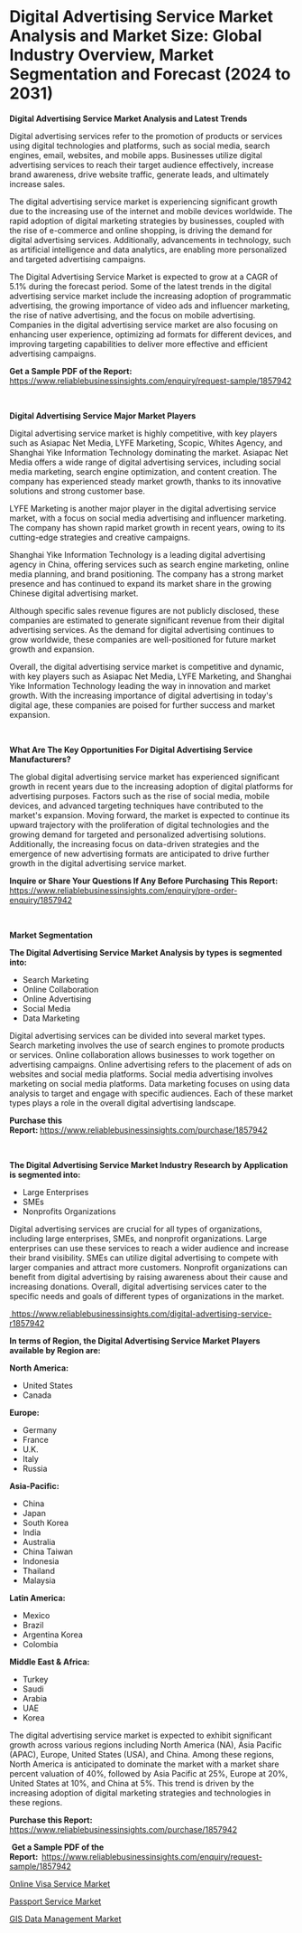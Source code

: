 <p><h1>Digital Advertising Service Market Analysis and Market Size: Global Industry Overview, Market Segmentation and Forecast (2024 to 2031)</h1></p><p><strong>Digital Advertising Service Market Analysis and Latest Trends</strong></p>
<p><p>Digital advertising services refer to the promotion of products or services using digital technologies and platforms, such as social media, search engines, email, websites, and mobile apps. Businesses utilize digital advertising services to reach their target audience effectively, increase brand awareness, drive website traffic, generate leads, and ultimately increase sales.</p><p>The digital advertising service market is experiencing significant growth due to the increasing use of the internet and mobile devices worldwide. The rapid adoption of digital marketing strategies by businesses, coupled with the rise of e-commerce and online shopping, is driving the demand for digital advertising services. Additionally, advancements in technology, such as artificial intelligence and data analytics, are enabling more personalized and targeted advertising campaigns.</p><p>The Digital Advertising Service Market is expected to grow at a CAGR of 5.1% during the forecast period. Some of the latest trends in the digital advertising service market include the increasing adoption of programmatic advertising, the growing importance of video ads and influencer marketing, the rise of native advertising, and the focus on mobile advertising. Companies in the digital advertising service market are also focusing on enhancing user experience, optimizing ad formats for different devices, and improving targeting capabilities to deliver more effective and efficient advertising campaigns.</p></p>
<p><strong>Get a Sample PDF of the Report:&nbsp;</strong> <a href="https://www.reliablebusinessinsights.com/enquiry/request-sample/1857942">https://www.reliablebusinessinsights.com/enquiry/request-sample/1857942</a></p>
<p>&nbsp;</p>
<p><strong>Digital Advertising Service Major Market Players</strong></p>
<p><p>Digital advertising service market is highly competitive, with key players such as Asiapac Net Media, LYFE Marketing, Scopic, Whites Agency, and Shanghai Yike Information Technology dominating the market. Asiapac Net Media offers a wide range of digital advertising services, including social media marketing, search engine optimization, and content creation. The company has experienced steady market growth, thanks to its innovative solutions and strong customer base.</p><p>LYFE Marketing is another major player in the digital advertising service market, with a focus on social media advertising and influencer marketing. The company has shown rapid market growth in recent years, owing to its cutting-edge strategies and creative campaigns.</p><p>Shanghai Yike Information Technology is a leading digital advertising agency in China, offering services such as search engine marketing, online media planning, and brand positioning. The company has a strong market presence and has continued to expand its market share in the growing Chinese digital advertising market.</p><p>Although specific sales revenue figures are not publicly disclosed, these companies are estimated to generate significant revenue from their digital advertising services. As the demand for digital advertising continues to grow worldwide, these companies are well-positioned for future market growth and expansion.</p><p>Overall, the digital advertising service market is competitive and dynamic, with key players such as Asiapac Net Media, LYFE Marketing, and Shanghai Yike Information Technology leading the way in innovation and market growth. With the increasing importance of digital advertising in today's digital age, these companies are poised for further success and market expansion.</p></p>
<p>&nbsp;</p>
<p><strong>What Are The Key Opportunities For Digital Advertising Service Manufacturers?</strong></p>
<p><p>The global digital advertising service market has experienced significant growth in recent years due to the increasing adoption of digital platforms for advertising purposes. Factors such as the rise of social media, mobile devices, and advanced targeting techniques have contributed to the market's expansion. Moving forward, the market is expected to continue its upward trajectory with the proliferation of digital technologies and the growing demand for targeted and personalized advertising solutions. Additionally, the increasing focus on data-driven strategies and the emergence of new advertising formats are anticipated to drive further growth in the digital advertising service market.</p></p>
<p><strong>Inquire or Share Your Questions If Any Before Purchasing This Report:</strong> <a href="https://www.reliablebusinessinsights.com/enquiry/pre-order-enquiry/1857942">https://www.reliablebusinessinsights.com/enquiry/pre-order-enquiry/1857942</a></p>
<p>&nbsp;</p>
<p><strong>Market Segmentation</strong></p>
<p><strong>The Digital Advertising Service Market Analysis by types is segmented into:</strong></p>
<p><ul><li>Search Marketing</li><li>Online Collaboration</li><li>Online Advertising</li><li>Social Media</li><li>Data Marketing</li></ul></p>
<p><p>Digital advertising services can be divided into several market types. Search marketing involves the use of search engines to promote products or services. Online collaboration allows businesses to work together on advertising campaigns. Online advertising refers to the placement of ads on websites and social media platforms. Social media advertising involves marketing on social media platforms. Data marketing focuses on using data analysis to target and engage with specific audiences. Each of these market types plays a role in the overall digital advertising landscape.</p></p>
<p><strong>Purchase this Report:&nbsp;</strong><a href="https://www.reliablebusinessinsights.com/purchase/1857942">https://www.reliablebusinessinsights.com/purchase/1857942</a></p>
<p>&nbsp;</p>
<p><strong>The Digital Advertising Service Market Industry Research by Application is segmented into:</strong></p>
<p><ul><li>Large Enterprises</li><li>SMEs</li><li>Nonprofits Organizations</li></ul></p>
<p><p>Digital advertising services are crucial for all types of organizations, including large enterprises, SMEs, and nonprofit organizations. Large enterprises can use these services to reach a wider audience and increase their brand visibility. SMEs can utilize digital advertising to compete with larger companies and attract more customers. Nonprofit organizations can benefit from digital advertising by raising awareness about their cause and increasing donations. Overall, digital advertising services cater to the specific needs and goals of different types of organizations in the market.</p></p>
<p><a href="https://www.reliablebusinessinsights.com/digital-advertising-service-r1857942">&nbsp;https://www.reliablebusinessinsights.com/digital-advertising-service-r1857942</a></p>
<p><strong>In terms of Region, the Digital Advertising Service Market Players available by Region are:</strong></p>
<p>
    <p> <strong> North America: </strong>
        <ul>
            <li>United States</li>
            <li>Canada</li>
        </ul>
        </p> 
    <p> <strong> Europe: </strong>
        <ul>
            <li>Germany</li>
            <li>France</li>
            <li>U.K.</li>
            <li>Italy</li>
            <li>Russia</li>
        </ul>
        </p> 
    <p> <strong> Asia-Pacific: </strong>
        <ul>
            <li>China</li>
            <li>Japan</li>
            <li>South Korea</li>
            <li>India</li>
            <li>Australia</li>
            <li>China Taiwan</li>
            <li>Indonesia</li>
            <li>Thailand</li>
            <li>Malaysia</li>
        </ul>
        </p> 
    <p> <strong> Latin America: </strong>
        <ul>
            <li>Mexico</li>
            <li>Brazil</li>
            <li>Argentina Korea</li>
            <li>Colombia</li>
        </ul>
        </p> 
    <p> <strong> Middle East & Africa: </strong>
        <ul>
            <li>Turkey</li>
            <li>Saudi</li>
            <li>Arabia</li>
            <li>UAE</li>
            <li>Korea</li>
        </ul>
    </p>
    </p>
<p><p>The digital advertising service market is expected to exhibit significant growth across various regions including North America (NA), Asia Pacific (APAC), Europe, United States (USA), and China. Among these regions, North America is anticipated to dominate the market with a market share percent valuation of 40%, followed by Asia Pacific at 25%, Europe at 20%, United States at 10%, and China at 5%. This trend is driven by the increasing adoption of digital marketing strategies and technologies in these regions.</p></p>
<p><strong>Purchase this Report: </strong><a href="https://www.reliablebusinessinsights.com/purchase/1857942">https://www.reliablebusinessinsights.com/purchase/1857942</a></p>
<p>&nbsp;<strong>Get a Sample PDF of the Report:&nbsp;&nbsp;</strong><a href="https://www.reliablebusinessinsights.com/enquiry/request-sample/1857942">https://www.reliablebusinessinsights.com/enquiry/request-sample/1857942</a></p>
<p><strong></strong></p>
<p><p><a href="https://github.com/brendafegmorris532/Market-Research-Report-List-1/blob/main/online-visa-service-market.md">Online Visa Service Market</a></p><p><a href="https://github.com/LarryPearsongXXfvf/Market-Research-Report-List-1/blob/main/passport-service-market.md">Passport Service Market</a></p><p><a href="https://github.com/hrhzhypq19/Market-Research-Report-List-1/blob/main/gis-data-management-market.md">GIS Data Management Market</a></p></p>